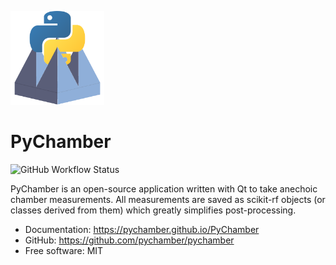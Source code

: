 [<img src="./resources/logo.png" width="150" />](./resources/logo.png)

# PyChamber

![GitHub Workflow Status](https://img.shields.io/github/workflow/status/PyChamber/PyChamber/dev%20workflow?label=Dev%20Build&logo=github&style=flat-square)

PyChamber is an open-source application written with Qt to take anechoic chamber measurements. All measurements are saved as scikit-rf objects (or classes derived from them) which greatly simplifies post-processing.

* Documentation: <https://pychamber.github.io/PyChamber>
* GitHub: <https://github.com/pychamber/pychamber>
* Free software: MIT
